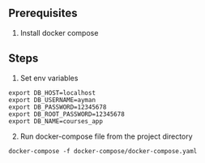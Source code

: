 ## Prerequisites
1. Install docker compose

## Steps
1. Set env variables
```
export DB_HOST=localhost
export DB_USERNAME=ayman
export DB_PASSWORD=12345678
export DB_ROOT_PASSWORD=12345678
export DB_NAME=courses_app
```
2. Run docker-compose file from the project directory
```
docker-compose -f docker-compose/docker-compose.yaml
```